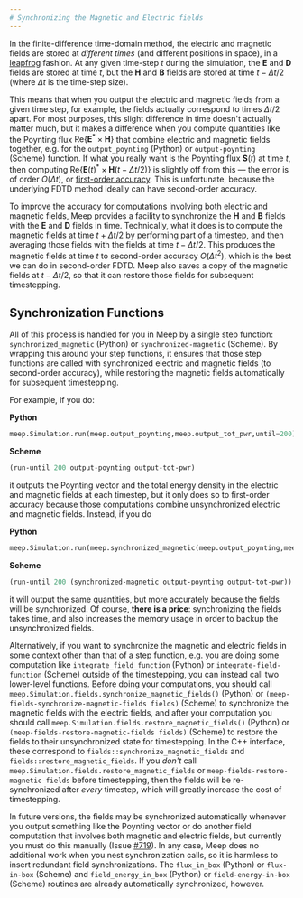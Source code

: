 ```yaml
---
# Synchronizing the Magnetic and Electric fields
---
```


In the finite-difference time-domain method, the electric and magnetic fields are stored at *different times* (and different positions in space), in a [leapfrog](https://en.wikipedia.org/wiki/Leapfrog_integration) fashion. At any given time-step $t$ during the simulation, the **E** and **D** fields are stored at time $t$, but the **H** and **B** fields are stored at time $t-\Delta t/2$ (where $\Delta t$ is the time-step size).

This means that when you output the electric and magnetic fields from a given time step, for example, the fields actually correspond to times $\Delta t/2$ apart. For most purposes, this slight difference in time doesn't actually matter much, but it makes a difference when you compute quantities like the Poynting flux $\mathrm{Re}\{\mathbf{E}^*\times\mathbf{H}\}$ that combine electric and magnetic fields together, e.g. for the `output_poynting` (Python) or `output-poynting` (Scheme) function. If what you really want is the Poynting flux $\mathbf{S}(t)$ at time *t*, then computing $\mathrm{Re}\{\mathbf{E}(t)^*\times\mathbf{H}(t-\Delta t/2)\}$ is slightly off from this &mdash; the error is of order $O(\Delta t)$, or [first-order accuracy](https://en.wikipedia.org/wiki/Finite_difference_method#Accuracy_and_order). This is unfortunate, because the underlying FDTD method ideally can have second-order accuracy.

To improve the accuracy for computations involving both electric and magnetic fields, Meep provides a facility to synchronize the **H** and **B** fields with the **E** and **D** fields in time. Technically, what it does is to compute the magnetic fields at time $t+\Delta t/2$ by performing part of a timestep, and then averaging those fields with the fields at time $t-\Delta t/2$. This produces the magnetic fields at time *t* to second-order accuracy $O(\Delta t^2)$, which is the best we can do in second-order FDTD. Meep also saves a copy of the magnetic fields at $t-\Delta t/2$, so that it can restore those fields for subsequent timestepping.

Synchronization Functions
-------------------------

All of this process is handled for you in Meep by a single step function: `synchronized_magnetic` (Python) or `synchronized-magnetic` (Scheme). By wrapping this around your step functions, it ensures that those step functions are called with synchronized electric and magnetic fields (to second-order accuracy), while restoring the magnetic fields automatically for subsequent timestepping.

For example, if you do:

**Python**
```py
meep.Simulation.run(meep.output_poynting,meep.output_tot_pwr,until=200)
```

**Scheme**
```scm
(run-until 200 output-poynting output-tot-pwr)
```

it outputs the Poynting vector and the total energy density in the electric and magnetic fields at each timestep, but it only does so to first-order accuracy because those computations combine unsynchronized electric and magnetic fields. Instead, if you do

**Python**
```py
meep.Simulation.run(meep.synchronized_magnetic(meep.output_poynting,meep.output_tot_pwr,until=200))
```

**Scheme**
```scm
(run-until 200 (synchronized-magnetic output-poynting output-tot-pwr))
```

it will output the same quantities, but more accurately because the fields will be synchronized. Of course, **there is a price**: synchronizing the fields takes time, and also increases the memory usage in order to backup the unsynchronized fields.

Alternatively, if you want to synchronize the magnetic and electric fields in some context other than that of a step function, e.g. you are doing some computation like `integrate_field_function` (Python) or `integrate-field-function` (Scheme) outside of the timestepping, you can instead call two lower-level functions. Before doing your computations, you should call `meep.Simulation.fields.synchronize_magnetic_fields()` (Python) or `(meep-fields-synchronize-magnetic-fields fields)` (Scheme) to synchronize the magnetic fields with the electric fields, and after your computation you should call `meep.Simulation.fields.restore_magnetic_fields()` (Python) or `(meep-fields-restore-magnetic-fields fields)` (Scheme) to restore the fields to their unsynchronized state for timestepping. In the C++ interface, these correspond to `fields::synchronize_magnetic_fields` and `fields::restore_magnetic_fields`. If you *don't* call `meep.Simulation.fields.restore_magnetic_fields` or `meep-fields-restore-magnetic-fields` before timestepping, then the fields will be re-synchronized after *every* timestep, which will greatly increase the cost of timestepping.

In future versions, the fields may be synchronized automatically whenever you output something like the Poynting vector or do another field computation that involves both magnetic and electric fields, but currently you must do this manually (Issue [#719](https://github.com/NanoComp/meep/issues/719)). In any case, Meep does no additional work when you nest synchronization calls, so it is harmless to insert redundant field synchronizations. The `flux_in_box` (Python) or `flux-in-box` (Scheme) and `field_energy_in_box` (Python) or `field-energy-in-box` (Scheme) routines are already automatically synchronized, however.